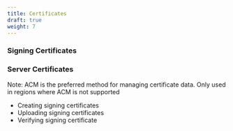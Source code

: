 ```yaml
---
title: Certificates
draft: true
weight: 7
---
```


### Signing Certificates



### Server Certificates

Note: ACM is the preferred method for managing certificate data. Only used in regions where ACM is not supported

- Creating signing certificates
- Uploading signing certificates
- Verifying signing certificate